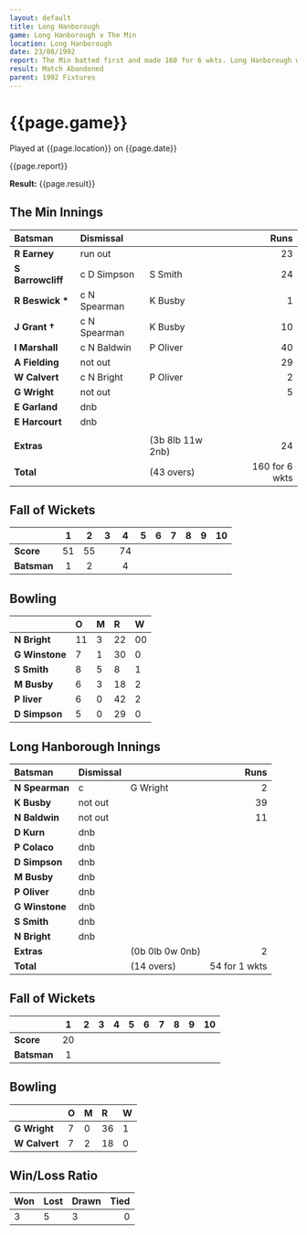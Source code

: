 ```yaml
---
layout: default
title: Long Hanborough
game: Long Hanborough v The Min
location: Long Hanborough
date: 23/08/1992
report: The Min batted first and made 160 for 6 wkts. Long Hanborough were 54 for 1 wkt when rain stopped play
result: Match Abandoned
parent: 1992 Fixtures
---
```


# {{page.game}}

Played at {{page.location}} on {{page.date}}

{{page.report}}

**Result:** {{page.result}}

## The Min Innings

| Batsman | Dismissal |  | Runs |
|:---|:---|---|---:|
| **R Earney** | run out |   | 23 | 
| **S Barrowcliff** | c D Simpson | S Smith | 24 | 
| **R Beswick &#42;** | c N Spearman | K Busby | 1 | 
| **J Grant &#8224;** | c N Spearman | K Busby | 10 | 
| **I Marshall** | c N Baldwin | P Oliver | 40 | 
| **A Fielding** | not out |  | 29 | 
| **W Calvert** | c N Bright | P Oliver | 2 | 
| **G Wright** | not out |  | 5 | 
| **E Garland** | dnb |  |  | 
| **E Harcourt** | dnb |  |  | 
|  |  |  |  | 
| **Extras** | | (3b 8lb 11w 2nb) | 24 | 
| **Total** | | (43 overs) | 160 for 6 wkts | 

## Fall of Wickets

| | 1 | 2 | 3 | 4 | 5 | 6 | 7 | 8 | 9 | 10 |
|---|:---:|:---:|:---:|:---:|:---:|:---:|:---:|:---:|:---:|:---:|
| **Score** | 51 | 55 |  | 74 |  |  |  |  |  |  | 
| **Batsman** | 1 | 2 |  | 4 |  |  |  |  |  |  | 

## Bowling

| | O | M | R | W |
|---|:---|:---|:---|:---|
| **N Bright** | 11 | 3 | 22 | 00| 
| **G Winstone** | 7 | 1 | 30 | 0 | 
| **S Smith** | 8 | 5 | 8 | 1 | 
| **M Busby** | 6 | 3 | 18 | 2 | 
| **P liver** | 6 | 0 | 42 | 2 |
| **D Simpson** | 5 | 0 | 29 | 0 |

## Long Hanborough Innings

| Batsman | Dismissal |  | Runs |
|:---|:---|---|---:|
| **N Spearman** | c | G Wright| 2 | 
| **K Busby** | not out |  | 39 | 
| **N Baldwin** | not out |  | 11 | 
| **D Kurn** | dnb |  |  | 
| **P Colaco** | dnb |  |  | 
| **D Simpson** | dnb |  |  |
| **M Busby** | dnb |  |  | 
| **P Oliver** | dnb |  |  |
| **G Winstone** | dnb |  |  | 
| **S Smith** | dnb |  |  | 
| **N Bright** | dnb |  |  |
| **Extras** | | (0b 0lb 0w 0nb) | 2 | 
| **Total** | | (14 overs) | 54 for 1 wkts | 

## Fall of Wickets

| | 1 | 2 | 3 | 4 | 5 | 6 | 7 | 8 | 9 | 10 |
|---|:---:|:---:|:---:|:---:|:---:|:---:|:---:|:---:|:---:|:---:|
| **Score** | 20 |  |  |  |  |  |  |  |  |  |
| **Batsman** | 1 |  |  |  |  |  |  |  |  |  |

## Bowling

| | O | M | R | W |
|---|:---|:---|:---|:---|
| **G Wright** | 7 | 0 | 36 | 1 | 
| **W Calvert** | 7 | 2 | 18 | 0 | 

## Win/Loss Ratio

| Won | Lost | Drawn | Tied |
|:---|:---|:---|---:|
| 3 | 5 | 3 | 0 |